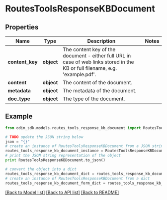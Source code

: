 # RoutesToolsResponseKBDocument


## Properties

Name | Type | Description | Notes
------------ | ------------- | ------------- | -------------
**content_key** | **object** | The content key of the document - either full URL in case of web links stored in the KB or full filename, e.g. &#39;example.pdf&#39;. | 
**content** | **object** | The content of the document. | 
**metadata** | **object** | The metadata of the document. | 
**doc_type** | **object** | The type of the document. | 

## Example

```python
from odin_sdk.models.routes_tools_response_kb_document import RoutesToolsResponseKBDocument

# TODO update the JSON string below
json = "{}"
# create an instance of RoutesToolsResponseKBDocument from a JSON string
routes_tools_response_kb_document_instance = RoutesToolsResponseKBDocument.from_json(json)
# print the JSON string representation of the object
print RoutesToolsResponseKBDocument.to_json()

# convert the object into a dict
routes_tools_response_kb_document_dict = routes_tools_response_kb_document_instance.to_dict()
# create an instance of RoutesToolsResponseKBDocument from a dict
routes_tools_response_kb_document_form_dict = routes_tools_response_kb_document.from_dict(routes_tools_response_kb_document_dict)
```
[[Back to Model list]](../README.md#documentation-for-models) [[Back to API list]](../README.md#documentation-for-api-endpoints) [[Back to README]](../README.md)



